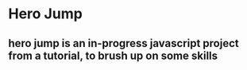 # Hero Jump
## hero jump is an in-progress javascript project from a tutorial, to brush up on some skills

